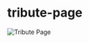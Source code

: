# tribute-page
![Tribute Page](https://user-images.githubusercontent.com/57823091/140002802-b2c09bd5-f3f7-48e6-9e58-0903593392c5.png)
